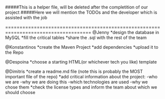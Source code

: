 #####This is a helper file, will be deleted after the completition of our project
#####Here we will mention the TODOs and the developer which is assisted with the job

====================================================================================
@Jenny
*design the database in MySQL
*fill the critical tables
*share the .sql with the rest of the team

@Konstantinos
*create the Maven Project
*add dependencies
*upload it to the Repo 

@Despoina
*choose a starting HTML(or whichever tech you like) template

@Dimitris
*create a readme.md file (note this is probably the MOST important file of the repo)
*add critical information about the project:
-who we are
-why we are doing this
-which technologies are used
-why we chose them
*check the license types and inform the team about which we should choose
